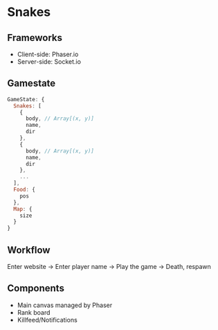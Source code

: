 # Snakes
## Frameworks
* Client-side: Phaser.io
* Server-side: Socket.io

## Gamestate
```js
GameState: {
  Snakes: [
    {
      body, // Array[(x, y)]
      name,
      dir
    },
    {
      body, // Array[(x, y)]
      name,
      dir
    },
    ...
  ],
  Food: {
    pos
  },
  Map: {
    size
  }
}
```
## Workflow
Enter website -> Enter player name -> Play the game -> Death, respawn

## Components
* Main canvas managed by Phaser
* Rank board
* Killfeed/Notifications
